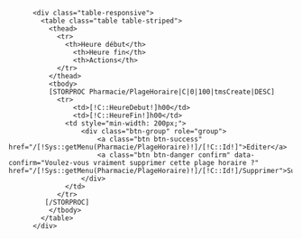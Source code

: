           <div class="table-responsive">
            <table class="table table-striped">
              <thead>
                <tr>
                  <th>Heure début</th>
                    <th>Heure fin</th>
                    <th>Actions</th>
                </tr>
              </thead>
              <tbody>
              [STORPROC Pharmacie/PlageHoraire|C|0|100|tmsCreate|DESC]
                <tr>
                    <td>[!C::HeureDebut!]h00</td>
                    <td>[!C::HeureFin!]h00</td>
                  <td style="min-width: 200px;">
                      <div class="btn-group" role="group">
                          <a class="btn btn-success" href="/[!Sys::getMenu(Pharmacie/PlageHoraire)!]/[!C::Id!]">Editer</a>
                          <a class="btn btn-danger confirm" data-confirm="Voulez-vous vraiment supprimer cette plage horaire ?" href="/[!Sys::getMenu(Pharmacie/PlageHoraire)!]/[!C::Id!]/Supprimer">Supprimer</a>
                      </div>
                  </td>
                </tr>
             [/STORPROC]
              </tbody>
            </table>
          </div>